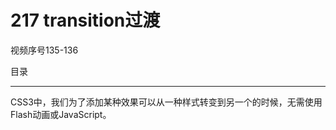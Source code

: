 # 217 transition过渡

视频序号135-136

目录



***

CSS3中，我们为了添加某种效果可以从一种样式转变到另一个的时候，无需使用Flash动画或JavaScript。